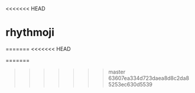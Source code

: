 <<<<<<< HEAD
# rhythmoji
=======
<<<<<<< HEAD

=======
>>>>>>> master
>>>>>>> 63607ea334d723daea8d8c2da85253ec630d5539
